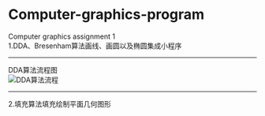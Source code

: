 # Computer-graphics-program
Computer graphics assignment 1  
1.DDA、Bresenham算法画线、画圆以及椭圆集成小程序  
***
DDA算法流程图  
![DDA算法流程](https://github.com/lk-uoser/Computer-graphics-program/blob/main/image/DDA.png "DDA")
***
2.填充算法填充绘制平面几何图形
